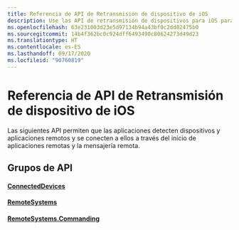 ```yaml
---
title: Referencia de API de Retransmisión de dispositivo de iOS
description: Use las API de retransmisión de dispositivos para iOS para detectar dispositivos y aplicaciones remotos y conectarse a ellos mediante la mensajería y el inicio de aplicaciones remotos.
ms.openlocfilehash: 63e231003d23e5d97134b94a43bf0c2dd82475b0
ms.sourcegitcommit: 14b4f362bc0c924dff6493490c80624273d49d23
ms.translationtype: HT
ms.contentlocale: es-ES
ms.lasthandoff: 09/17/2020
ms.locfileid: "90760819"
---
```

# <a name="ios-device-relay-api-reference"></a>Referencia de API de Retransmisión de dispositivo de iOS

Las siguientes API permiten que las aplicaciones detecten dispositivos y aplicaciones remotos y se conecten a ellos a través del inicio de aplicaciones remotas y la mensajería remota.

## <a name="api-groups"></a>Grupos de API

#### <a name="connecteddevices"></a>[ConnectedDevices](../objectivec-api/connecteddevices/index.md)
#### <a name="remotesystems"></a>[RemoteSystems](../objectivec-api/remotesystems/index.md)
#### <a name="remotesystemscommanding"></a>[RemoteSystems.Commanding](../objectivec-api/remotesystems.commanding/index.md)